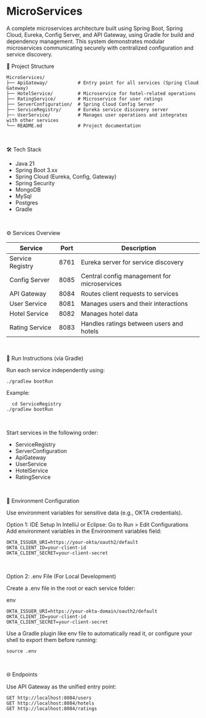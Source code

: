 # MicroServices

A complete microservices architecture built using Spring Boot, Spring Cloud, Eureka, Config Server, and API Gateway, using Gradle for build and dependency management. This system demonstrates modular microservices communicating securely with centralized configuration and service discovery.



📁 Project Structure
```
MicroServices/
├── ApiGateway/           # Entry point for all services (Spring Cloud Gateway)
├── HotelService/         # Microservice for hotel-related operations
├── RatingService/        # Microservice for user ratings
├── ServerConfiguration/  # Spring Cloud Config Server
├── ServiceRegistry/      # Eureka service discovery server
├── UserService/          # Manages user operations and integrates with other services
└── README.md             # Project documentation
```


</br>

🛠️ Tech Stack

- Java 21
- Spring Boot 3.xx
- Spring Cloud (Eureka, Config, Gateway)
- Spring Security
- MongoDB
- MySql
- Postgres
- Gradle


</br>

⚙️ Services Overview

| Service          | Port | Description                                 |
| ---------------- | ---- | ------------------------------------------- |
| Service Registry | 8761 | Eureka server for service discovery         |
| Config Server    | 8085 | Central config management for microservices |
| API Gateway      | 8084 | Routes client requests to services          |
| User Service     | 8081 | Manages users and their interactions        |
| Hotel Service    | 8082 | Manages hotel data                          |
| Rating Service   | 8083 | Handles ratings between users and hotels    |

</br>

🧪 Run Instructions (via Gradle)

Run each service independently using:
```
./gradlew bootRun
```

Example:

```
  cd ServiceRegistry
./gradlew bootRun
```

</br>

Start services in the following order:

- ServiceRegistry
- ServerConfiguration
- ApiGateway
- UserService
- HotelService
- RatingService


</br>

🔐 Environment Configuration

Use environment variables for sensitive data (e.g., OKTA credentials).

Option 1: IDE Setup
In IntelliJ or Eclipse:
Go to Run > Edit Configurations
Add environment variables in the Environment variables field:
```
OKTA_ISSUER_URI=https://your-okta/oauth2/default
OKTA_CLIENT_ID=your-client-id
OKTA_CLIENT_SECRET=your-client-secret
```

</br>

Option 2: .env File (For Local Development)

Create a .env file in the root or each service folder:

env
```
OKTA_ISSUER_URI=https://your-okta-domain/oauth2/default
OKTA_CLIENT_ID=your-client-id
OKTA_CLIENT_SECRET=your-client-secret
```

Use a Gradle plugin like env file to automatically read it, or configure your shell to export them before running:
```
source .env
```


</br>

🌐 Endpoints

Use API Gateway as the unified entry point:
```
GET http://localhost:8084/users
GET http://localhost:8084/hotels
GET http://localhost:8084/ratings
```



